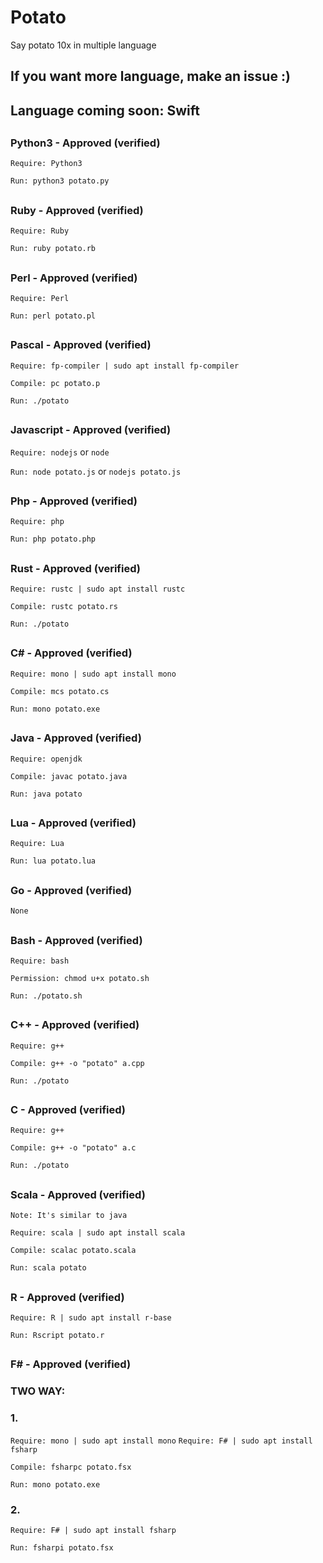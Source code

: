 # Potato
Say potato 10x in multiple language
## If you want more language, make an issue :)

## Language coming soon: Swift

##

### Python3 - Approved (verified)
`Require: Python3`

`Run: python3 potato.py`

##

### Ruby - Approved (verified)
`Require: Ruby`

`Run: ruby potato.rb`

##

### Perl - Approved (verified)
`Require: Perl`

`Run: perl potato.pl`

##

### Pascal - Approved (verified)
`Require: fp-compiler | sudo apt install fp-compiler`

`Compile: pc potato.p`

`Run: ./potato`

##

### Javascript - Approved (verified)
`Require: nodejs` or `node`

`Run: node potato.js` or `nodejs potato.js`

##

### Php - Approved (verified)
`Require: php`

`Run: php potato.php`

##

### Rust - Approved (verified)
`Require: rustc | sudo apt install rustc`

`Compile: rustc potato.rs`

`Run: ./potato`

##

### C# - Approved (verified)
`Require: mono | sudo apt install mono`

`Compile: mcs potato.cs`

`Run: mono potato.exe`

##

### Java - Approved (verified)
`Require: openjdk`

`Compile: javac potato.java`

`Run: java potato`

##

### Lua - Approved (verified)
`Require: Lua`

`Run: lua potato.lua`

##

### Go - Approved (verified)
`None`

##

### Bash - Approved (verified)
`Require: bash`

`Permission: chmod u+x potato.sh`

`Run: ./potato.sh`

##

### C++ - Approved (verified)
`Require: g++`

`Compile: g++ -o "potato" a.cpp`

`Run: ./potato`

##

### C - Approved (verified)
`Require: g++`

`Compile: g++ -o "potato" a.c`

`Run: ./potato`

##

### Scala - Approved (verified)
`Note: It's similar to java`

`Require: scala | sudo apt install scala`

`Compile: scalac potato.scala`

`Run: scala potato`

##

### R - Approved (verified)
`Require: R | sudo apt install r-base`

`Run: Rscript potato.r`

##

### F# - Approved (verified)
### TWO WAY:
### 1.
`Require: mono | sudo apt install mono`
`Require: F# | sudo apt install fsharp`

`Compile: fsharpc potato.fsx`

`Run: mono potato.exe`

### 2.
`Require: F# | sudo apt install fsharp`

`Run: fsharpi potato.fsx`

##
